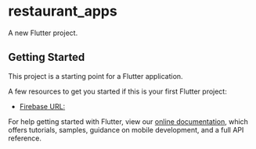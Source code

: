 # restaurant_apps

A new Flutter project.

## Getting Started

This project is a starting point for a Flutter application.

A few resources to get you started if this is your first Flutter project:

- [Firebase URL: ]([(https://restaurant-app-d0e62-default-rtdb.firebaseio.com/.json)])

For help getting started with Flutter, view our
[online documentation](https://flutter.dev/docs), which offers tutorials,
samples, guidance on mobile development, and a full API reference.

